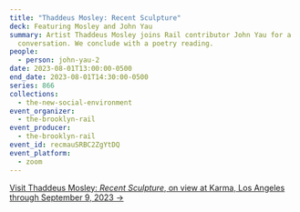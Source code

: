 ```yaml
---
title: "Thaddeus Mosley: Recent Sculpture"
deck: Featuring Mosley and John Yau
summary: Artist Thaddeus Mosley joins Rail contributor John Yau for a
  conversation. We conclude with a poetry reading.
people:
  - person: john-yau-2
date: 2023-08-01T13:00:00-0500
end_date: 2023-08-01T14:30:00-0500
series: 866
collections:
  - the-new-social-environment
event_organizer:
  - the-brooklyn-rail
event_producer:
  - the-brooklyn-rail
event_id: recmauSRBC2ZgYtDQ
event_platform:
  - zoom
---
```

[V﻿isit Thaddeus Mosley: *Recent Sculpture*,  on view at Karma, Los Angeles through September 9, 2023 →](https://karmakarma.org/exhibitions/thaddeus-mosley-recent-sculpture-la-2023/)